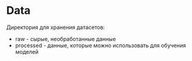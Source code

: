# Data

Директория для хранения датасетов:
- raw - сырые, необработанные данные
- processed - данные, которые можно использовать для обучения моделей